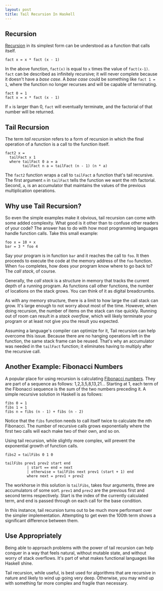 ```yaml
---
layout: post
title: Tail Recursion In Haskell
---
```


[recursion]: http://en.wikipedia.org/wiki/Recursion_(computer_science)
Recursion
---

[Recursion][recursion] in its simplest form can be understood as a function that calls
itself.

    fact x = x * fact (x - 1)


In the above function, `fact(x)` is equal to `x` times the value of `fact(x-1)`.
`fact` can be described as infinitely recursive; it will never complete because
it doesn't have a *base case*. A *base case* could be something like `fact 1 =
1`, where the function no longer recurses and will be capable of terminating.

    fact 0 = 1
    fact x = x * fact (x - 1)

If `x` is larger than 0, `fact` will eventually terminate, and the factorial of
that number will be returned.

Tail Recursion
---

The term *tail recursion* refers to a form of recursion in which the final
operation of a function is a call to the function itself.

    fact2 x =
      tailFact x 1
      where tailFact 0 a = a
            tailFact n a = tailFact (n - 1) (n * a)

The `fact2` function wraps a call to `tailFact` a function that's tail
recursive. The first argument `n` in `tailFact` tells the function we want the
nth factorial. Second, `a`, is an accumulator that maintains the values of the
previous multiplication operations.

Why use Tail Recursion?
---

So even the simple examples make it obvious, tail recursion can come with some
added complexity. What good is it other than to confuse other readers of your
code? The answer has to do with how most programming languages handle function
calls. Take this small example:

    foo x = 10 + x 
    bar = 3 * foo 4

Say your program is in function `bar` and it reaches the call to `foo`. It then
proceeds to execute the code at the memory address of the `foo` function. When
`foo` completes, how does your program know where to go back to? The *call
stack*, of course.

Generally, the *call stack* is a structure in memory that tracks the current
depth of a running program. As functions call other functions, the number of
locations on the stack grows. You can think of it as digital breadcrumbs.

As with any memory structure, there is a limit to how large the call stack can
grow. It's large enough to not worry about most of the time. However, when doing
recursion, the number of items on the stack can rise quickly. Running out of
room can result in a *stack overflow*, which will likely terminate your program
or at least not give you the result you expected.

Assuming a language's compiler can optimize for it, Tail recursion can help
overcome this issue. Because there are no hanging operations left in the
function, the same stack frame can be reused. That's why an accumulator was
needed in the `tailFact` function; it eliminates having to multiply after the
recursive call.

Another Example: Fibonacci Numbers
---

A popular place for using recursion is calculating [Fibonacci numbers][fib].
They are part of a sequence as follows: 1,2,3,5,8,13,21... Starting at 1, each
term of the Fibonacci sequence is the sum of the two numbers preceding it. A
simple recursive solution in Haskell is as follows:

    fibs 0 = 1
    fibs 1 = 1
    fibs n = fibs (n - 1) + fibs (n - 2)

Notice that the `fibs` function needs to call itself twice to calculate the nth
Fibonacci. The number of recursive calls grows exponentially where the first two
calls will each make two of their own, and so on.

Using tail recursion, while slightly more complex, will prevent the exponential
growth of function calls.

    fibs2 = tailFibs 0 1 0 

    tailFibs prev1 prev2 start end 
              | start == end = next
              | otherwise = tailFibs next prev1 (start + 1) end
              where next = prev1 + prev2

The workhorse in this solution is `tailFibs`, takes four arguments, three are
accumulators of some sort. `prev1` and `prev2` are the previous first and second
terms respectively. Start is the index of the currently calculated term, and end
is passed through on each call for the base condition.

In this instance, tail recursion turns out to be much more performant over the
simpler implementation. Attempting to get even the 100th term shows a
significant difference between them.

Use Appropriately
---

Being able to approach problems with the power of tail recursion can help
conquer in a way that feels natural, without mutable state, and without worry of
stack overflows. It's part of what makes functional languages like Haskell
shine.

Tail recursion, while useful, is best used for algorithms that are recursive in
nature and likely to wind up going very deep. Otherwise, you may wind up with
something far more complex and fragile than necessary.

[fib]: http://en.wikipedia.org/wiki/Fibonacci_number
